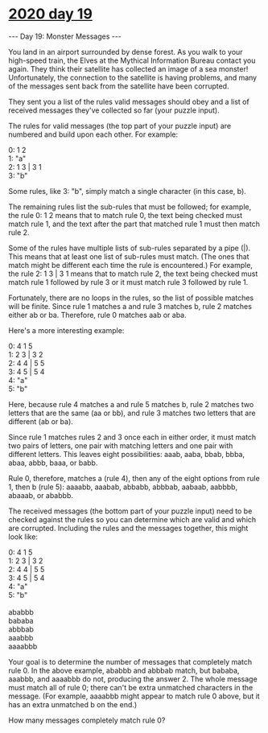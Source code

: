 # [2020 day 19](https://adventofcode.com/2020/day/19)

--- Day 19: Monster Messages ---

You land in an airport surrounded by dense forest. As you walk to your high-speed train, the Elves at the Mythical Information Bureau contact you again. They think their satellite has collected an image of a sea monster! Unfortunately, the connection to the satellite is having problems, and many of the messages sent back from the satellite have been corrupted.



They sent you a list of the rules valid messages should obey and a list of received messages they've collected so far (your puzzle input).



The rules for valid messages (the top part of your puzzle input) are numbered and build upon each other. For example:



0: 1 2\
1: "a"\
2: 1 3 | 3 1\
3: "b"



Some rules, like 3: "b", simply match a single character (in this case, b).



The remaining rules list the sub-rules that must be followed; for example, the rule 0: 1 2 means that to match rule 0, the text being checked must match rule 1, and the text after the part that matched rule 1 must then match rule 2.



Some of the rules have multiple lists of sub-rules separated by a pipe (|). This means that at least one list of sub-rules must match. (The ones that match might be different each time the rule is encountered.) For example, the rule 2: 1 3 | 3 1 means that to match rule 2, the text being checked must match rule 1 followed by rule 3 or it must match rule 3 followed by rule 1.



Fortunately, there are no loops in the rules, so the list of possible matches will be finite. Since rule 1 matches a and rule 3 matches b, rule 2 matches either ab or ba. Therefore, rule 0 matches aab or aba.



Here's a more interesting example:



0: 4 1 5\
1: 2 3 | 3 2\
2: 4 4 | 5 5\
3: 4 5 | 5 4\
4: "a"\
5: "b"



Here, because rule 4 matches a and rule 5 matches b, rule 2 matches two letters that are the same (aa or bb), and rule 3 matches two letters that are different (ab or ba).



Since rule 1 matches rules 2 and 3 once each in either order, it must match two pairs of letters, one pair with matching letters and one pair with different letters. This leaves eight possibilities: aaab, aaba, bbab, bbba, abaa, abbb, baaa, or babb.



Rule 0, therefore, matches a (rule 4), then any of the eight options from rule 1, then b (rule 5): aaaabb, aaabab, abbabb, abbbab, aabaab, aabbbb, abaaab, or ababbb.



The received messages (the bottom part of your puzzle input) need to be checked against the rules so you can determine which are valid and which are corrupted. Including the rules and the messages together, this might look like:



0: 4 1 5\
1: 2 3 | 3 2\
2: 4 4 | 5 5\
3: 4 5 | 5 4\
4: "a"\
5: "b"\
\
ababbb\
bababa\
abbbab\
aaabbb\
aaaabbb



Your goal is to determine the number of messages that completely match rule 0. In the above example, ababbb and abbbab match, but bababa, aaabbb, and aaaabbb do not, producing the answer 2. The whole message must match all of rule 0; there can't be extra unmatched characters in the message. (For example, aaaabbb might appear to match rule 0 above, but it has an extra unmatched b on the end.)



How many messages completely match rule 0?



